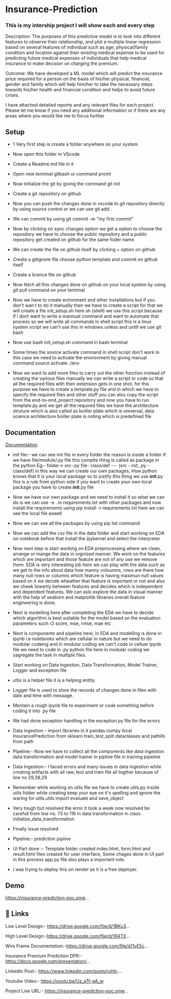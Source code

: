 
# Insurance-Prediction

### This is my intership project I will show each and every step


Description: The purposes of this predictive model is to look into different features to observe their relationship, and plot a multiple linear regression based on several features of individual such as age, physical/family condition and location against their existing medical expense to be used for predicting future medical expenses of individuals that help medical insurance to make decision on charging the premium.

Outcome: We have developed a ML model which will predict the insurance price required for a person on the basis of his/her physical, financial, gender and family which will help him/her to take the necessary steps towards his/her health and financial condition and helps to avoid future crises.

I have attached detailed reports and any relevant files for each project. Please let me know if you need any additional information or if there are any areas where you would like me to focus further
## Setup

- 1 Very first step is create a folder anywhere on your system

- Now open this folder in VScode

- Create a Readme.md file in it

- Open new terminal gitbash or command promt

- Now initialize the git by giving the command git init

- Create a git repository on github

- Now you can push the changes done in vscode to git repository 
directly by using source control or we can use git add .

- We can commit by using git commit -m "my first commit"

- Now by clicking on sync changes option we get a option to choose the repository we have to choose the public repository and a public repository get created on github for the same foder name

- We can create the file on github itself by clicking + option on github

- Create a gitignore file choose python template and commit on github itself

- Create a licence file on github

- Now fetch all this changes done on github on your local system by using git pull command on your terminal

- Now we have to create evironment and other installations but if you don't wan t to do it manually then we have to create a script for that we will create a file init_setup.sh here sh (shell) we use this script because if i dont want to write a mannual command and want to automate that process so we will write all commands in shell script this is a linux system script we can't use this in windows unless and untill we use git bash

- Now use bash init_setup.sh command in bash terminal
- Some times the source activate command in shell script don't work in this case we need to activate the environment by giving manual command source activate ./env

- Now we want to add more files to carry out the other function instead of creating the various files manually we can write a script or code so that all the required files with their extension gets in one shot, for this purpose we have to create a template.py file and in which we have to specify the required files and other stuff you can also copy the script from the end-to-end_project repository and now you have to run template.py and we get all the required files we have the architecture struture which is also called as boiller plate which is universal, data science architecture boiller plate is noting which is predefined file

## Documentation

[Documentation](https://drive.google.com/drive/folders/1fcR_QdDKEI_yHGfoq2DTTnCnyyq9B8_L?usp=drive_link)

- init file:- we can see init file in every folder the reason is inside a folder if we have file/module/.py file this complte thing is called as package in the python Eg:- folder-> src-.py file- class/def --- (src - _init__.py - class/def) in this way we can create our own packages, How python knows that it is your local package so to justify this thing we use __init__.py this is a rule from python side if you want to create your own local package you have to create __init__.py file 

- Now we have our own package and we need to install it so what we can do is we can use -e . in requirements.txt with other packages and now install the requirements using pip install -r requirements.txt here we can see the local file aswell

- Now we can see all the packages by using pip list command

- Now we can add the csv file in the data folder and start working on EDA on notebook before that install the ipykernel and select the interpreter

- Now next step is start working on EDA preprocessing where we clean, arrange or mange the data in orgnized manner. We work on the features which are important and those feature are not of any use we remove them. EDA is very interesting job here we can play with the data such as we get to the info about data how manny coloumns, rows are there how many null rows or columns which feature is having maximun null values based on it we decide wheather that feature is important or not and also we cheek lineartiy between features and decides which is independent and dependent features. We can aslo explore the data in visual manner with the help of seaborn and matplotlib libraries overall feature engineering is done.

- Next is modelling here after completing the EDA we have to decide which algorithm is best suitable for the model based on the evaluation parameters such r2 score, mse, rmse, mae etc

- Next is components and pipeline here, in EDA and modelling is done in ipynb i.e notebooks which are cellular in nature but we need to do modular codeing and in modular coding we can't code in celluar ipynb file we need to code in .py python file here in modular coding we sagregate the task in multiple files.

- Start working on Data Ingestion, Data Transformation, Model Trainer, Logger and exception file

- utlis is a helper file it is a helping entity.

- Logger file is used to store the records of changes done in files with date and time with message.

- Mentain a rough ipynb file to experiment or code something before coding it into .py file

- We had done exception handling in the exception.py file for the errors

- Data ingestion - import libraries in it pandas numpy local InsurancePrediction from sklearn train_test_split dataclasses and pathlib from path

- Pipeline:- Now we have to collect all the components like data ingestion data transformation  and model trainer in pipline file in training pipeline

- Data Ingestion:- I faced errors and many issues in data ingestion while creating artifacts with all raw, test and train file all togther because of line no 29,38,29

- Remember while working on utils file we have to create utils.py inside utils folder while creating keep your eye on it's spelling and ignore the waring for  utils.utils import evaluate and save_object

- Very tough but resolved the error it took a week now resolved be carefull from line no. 73 to 116 in data transformation in class initialize_data_transformation

- Finally issue resolved 

- Pipeline:- prediction pipline

- UI Part done :- Template folder created index.html, form.html and result.html files created for user interface, Some chages done in UI part in this process app.py file also plays a important role.

- I was trying to deploy this on render as it is a free deployer.




## Demo

 https://insurance-prediction-poc.onre...


## 🔗 Links
Low Level Design:- https://drive.google.com/file/d/1BKu3...

High Level Design:-https://drive.google.com/file/d/194TX...

Wire Frame Documentation:-https://drive.google.com/file/d/1yE5c...

Insurance Premium Prediction DPR:-https://docs.google.com/presentation/...

LinkedIn Post:- https://www.linkedin.com/posts/rohit-...

Youtube Video:- https://youtu.be/Uz_eTt-gA_w

Project Live URL:- https://insurance-prediction-poc.onre...

